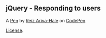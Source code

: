 jQuery - Responding to users
----------------------------


A [Pen](https://codepen.io/r31z/pen/wreBRQ) by [Reiz Ariva-Hale](https://codepen.io/r31z) on [CodePen](https://codepen.io).

[License](https://codepen.io/r31z/pen/wreBRQ/license).